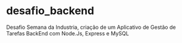 # desafio_backend
Desafio Semana da Industria, criação de um Aplicativo de Gestão de Tarefas BackEnd com Node.Js, Express e MySQL
